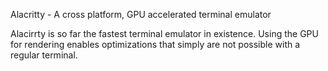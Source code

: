 Alacritty - A cross platform, GPU accelerated terminal emulator

Alacirrty is so far the fastest terminal emulator in existence. Using the GPU for rendering enables optimizations that simply are not possible with a regular terminal. 
